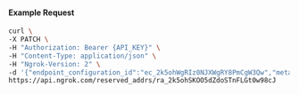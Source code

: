 <!-- Code generated for API Clients. DO NOT EDIT. -->

#### Example Request

```bash
curl \
-X PATCH \
-H "Authorization: Bearer {API_KEY}" \
-H "Content-Type: application/json" \
-H "Ngrok-Version: 2" \
-d '{"endpoint_configuration_id":"ec_2k5ohWgRIz0NJXWgRY8PmCgW3Qw","metadata":"{\"proto\": \"ssh\"}"}' \
https://api.ngrok.com/reserved_addrs/ra_2k5ohSKOO5dZdoSTnFLGt0w98cJ
```

